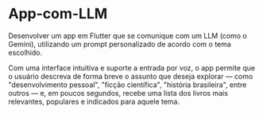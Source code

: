# App-com-LLM
Desenvolver um app em Flutter que se comunique com um LLM (como o Gemini), utilizando um prompt personalizado de acordo com o tema escolhido.

Com uma interface intuitiva e suporte a entrada por voz, o app permite que o usuário descreva de forma breve o assunto que deseja explorar — como "desenvolvimento pessoal", "ficção científica", "história brasileira", entre outros — e, em poucos segundos, recebe uma lista dos livros mais relevantes, populares e indicados para aquele tema.
